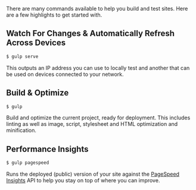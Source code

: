 There are many commands available to help you build and test sites. Here are a few highlights to get started with.

## Watch For Changes & Automatically Refresh Across Devices

```sh
$ gulp serve
```

This outputs an IP address you can use to locally test and another that can be used on devices connected to your network.

## Build & Optimize

```sh
$ gulp
```

Build and optimize the current project, ready for deployment.
This includes linting as well as image, script, stylesheet and HTML optimization and minification.

## Performance Insights

```sh
$ gulp pagespeed
```

Runs the deployed (public) version of your site against the [PageSpeed Insights](https://developers.google.com/speed/pagespeed/insights/) API to help you stay on top of where you can improve.
